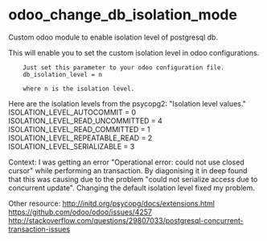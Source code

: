 # odoo_change_db_isolation_mode
Custom odoo module to enable isolation level of postgresql db. 

This will enable you to set the custom isolation level in odoo configurations. 
        
        Just set this parameter to your odoo configuration file. 
        db_isolation_level = n

        where n is the isolation level. 

Here are the isolation levels from the psycopg2:
        "Isolation level values."
        ISOLATION_LEVEL_AUTOCOMMIT          = 0
        ISOLATION_LEVEL_READ_UNCOMMITTED    = 4
        ISOLATION_LEVEL_READ_COMMITTED      = 1
        ISOLATION_LEVEL_REPEATABLE_READ     = 2
        ISOLATION_LEVEL_SERIALIZABLE        = 3



Context: 
I was getting an error "Operational error: could not use closed cursor" while performing an transaction. By diagonising it in deep found that this was causing 
due to the problem "could not serialize access due to concurrent update". Changing the default isolation level fixed my problem. 

Other resource: 
http://initd.org/psycopg/docs/extensions.html
https://github.com/odoo/odoo/issues/4257
http://stackoverflow.com/questions/29807033/postgresql-concurrent-transaction-issues

